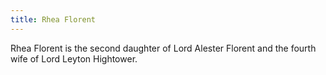 ```yaml
---
title: Rhea Florent
---
```


Rhea Florent is the second daughter of Lord Alester Florent and the fourth wife of Lord Leyton Hightower.


